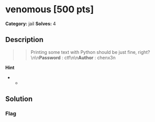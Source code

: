 # venomous [500 pts]

**Category:** jail
**Solves:** 4

## Description
>> Printing some text with Python should be just fine, right?\n\n**Password** : ctf\n\n**Author** : chenx3n

**Hint**
* -

## Solution

### Flag

